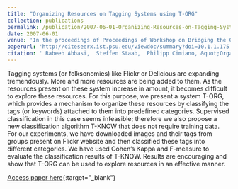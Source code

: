 ```yaml
---
title: "Organizing Resources on Tagging Systems using T-ORG"
collection: publications
permalink: /publication/2007-06-01-Organizing-Resources-on-Tagging-Systems-using-T-ORG
date: 2007-06-01
venue: 'In the proceedings of Proceedings of Workshop on Bridging the Gap between Semantic Web and Web 2.0 at European Semantic Web Conference 2007'
paperurl: 'http://citeseerx.ist.psu.edu/viewdoc/summary?doi=10.1.1.175.1506'
citation: ' Rabeeh Abbasi,  Steffen Staab,  Philipp Cimiano, &quot;Organizing Resources on Tagging Systems using T-ORG.&quot; In the proceedings of Proceedings of Workshop on Bridging the Gap between Semantic Web and Web 2.0 at European Semantic Web Conference 2007, 2007.'
---
```

Tagging systems (or folksonomies) like Flickr or Delicious are expanding tremendously. More and more resources are being added to them. As the resources present on these system increase in amount, it becomes difficult to explore these resources. For this purpose, we present a system T-ORG, which provides a mechanism to organize these resources by classifying the tags (or keywords) attached to them into predefined categories. Supervised classification in this case seems infeasible; therefore we also propose a new classification algorithm T-KNOW that does not require training data. For our experiments, we have downloaded images and their tags from groups present on Flickr website and then classified these tags into different categories. We have used Cohen’s Kappa and F-measure to evaluate the classification results of T-KNOW. Results are encouraging and show that T-ORG can be used to explore resources in an effective manner.

[Access paper here](http://citeseerx.ist.psu.edu/viewdoc/summary?doi=10.1.1.175.1506){:target="_blank"}

